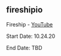 ## fireshipio

Fireship - [YouTube](https://www.youtube.com/c/AngularFirebase)

Start Date: 10.24.20

End Date: TBD